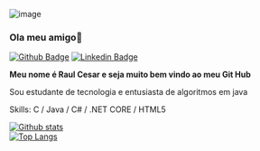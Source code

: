 
![image](https://user-images.githubusercontent.com/37316110/132592974-da28a9ab-e08f-471e-80c0-f4036e35a17f.png)












### Ola meu amigo👋

[![Github Badge](https://img.shields.io/badge/-Github-000?style=flat-square&logo=Github&logoColor=white&link=https://github.com/RaulCesarM)](https://github.com/RaulCesarM)
[![Linkedin Badge](https://img.shields.io/badge/-LinkedIn-blue?style=flat-square&logo=Linkedin&logoColor=white&link=https://www.linkedin.com/in/raulcesarmulerschat/)](https://www.linkedin.com/in/raulcesarmulerschat/)

**Meu nome é Raul Cesar e seja muito bem vindo ao meu Git Hub** 

Sou estudante de tecnologia e entusiasta de algoritmos em java

Skills: C / Java / C# / .NET CORE / HTML5


[![Github stats](https://github-readme-stats.vercel.app/api?username=RaulCesarM&show_icons=true&theme=radical)](https://github.com/anuraghazra/github-readme-stats)</br>
[![Top Langs](https://github-readme-stats.vercel.app/api/top-langs/?username=RaulCesarM&langs_count=5)](https://github.com/anuraghazra/github-readme-stats)

</br>






